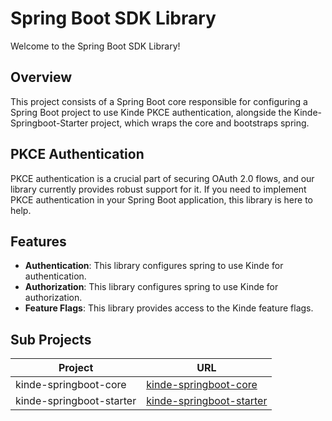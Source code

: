 # Spring Boot SDK Library

Welcome to the Spring Boot SDK Library!

## Overview

This project consists of a Spring Boot core responsible for configuring a Spring Boot project to use Kinde PKCE authentication, alongside the Kinde-Springboot-Starter project, which wraps the core and bootstraps spring.

## PKCE Authentication

PKCE authentication is a crucial part of securing OAuth 2.0 flows, and our library currently provides robust support for it. If you need to implement PKCE authentication in your Spring Boot application, this library is here to help.

## Features

- **Authentication**: This library configures spring to use Kinde for authentication.
- **Authorization**: This library configures spring to use Kinde for authorization.
- **Feature Flags**: This library provides access to the Kinde feature flags.

## Sub Projects

| Project                  | URL                                                    |
| ------------------------ |--------------------------------------------------------|
| kinde-springboot-core    | [kinde-springboot-core](./kinde-springboot-core)       |
| kinde-springboot-starter | [kinde-springboot-starter](./kinde-springboot-starter) |
